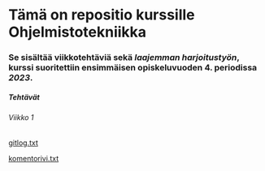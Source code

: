 # Tämä on repositio kurssille **Ohjelmistotekniikka**

### Se sisältää viikkotehtäviä sekä *laajemman harjoitustyön*, kurssi suoritettiin ensimmäisen opiskeluvuoden 4. periodissa _2023_.

##### Tehtävät

###### Viikko 1

[gitlog.txt](https://github.com/jooniku/ohjelmistotekniikka_23/blob/master/laskarit/viikko1/gitlog.txt)

[komentorivi.txt](https://github.com/jooniku/ohjelmistotekniikka_23/blob/master/laskarit/viikko1/komentorivi.txt)

